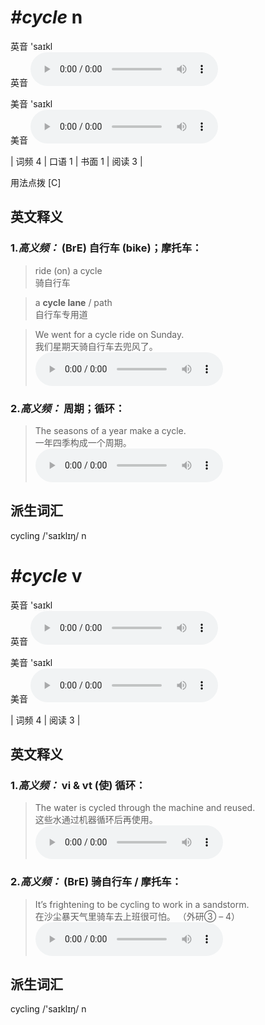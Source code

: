 # ***\#cycle*** n
英音 'saɪkl  
英音
<audio src="./media/cycle-B.aac" controls="controls"></audio>

美音 'saɪkl  
美音
<audio src="./media/cycle.aac" controls="controls"></audio>



| 词频 4 | 口语 1 | 书面 1 | 阅读 3 |  

用法点拨  [C]

英文释义
---
### 1.*高义频：* **(BrE) 自行车 (bike)；摩托车：**  

 > ride (on) a cycle  
 > 骑自行车    

 > a **cycle lane** / path  
 > 自行车专用道    

 > We went for a cycle ride on Sunday.  
 > 我们星期天骑自行车去兜风了。    
<audio src="./media/cycle-3.aac" controls="controls"></audio>

### 2.*高义频：* **周期；循环：**  

 > The seasons of a year make a cycle.  
 > 一年四季构成一个周期。    
<audio src="./media/cycle-4.aac" controls="controls"></audio>


派生词汇
---
cycling /'saɪklɪŋ/ n   

# ***\#cycle*** v
英音 'saɪkl  
英音
<audio src="./media/cycle-B.aac" controls="controls"></audio>

美音 'saɪkl  
美音
<audio src="./media/cycle.aac" controls="controls"></audio>



| 词频 4 | 阅读 3 |  

英文释义
---
### 1.*高义频：* **vi & vt (使) 循环：**  

 > The water is cycled through the machine and reused.  
 > 这些水通过机器循环后再使用。    
<audio src="./media/cycle-1.aac" controls="controls"></audio>

### 2.*高义频：* **(BrE) 骑自行车 / 摩托车：**  

 > It’s frightening to be cycling to work in a sandstorm.  
 > 在沙尘暴天气里骑车去上班很可怕。  （外研③ – 4）  
<audio src="./media/cycle-2.aac" controls="controls"></audio>


派生词汇
---
cycling /'saɪklɪŋ/ n   

